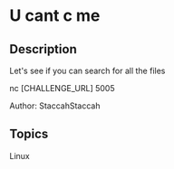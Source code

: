 # U cant c me

## Description

Let's see if you can search for all the files

nc [CHALLENGE_URL] 5005

Author: StaccahStaccah

## Topics

Linux
